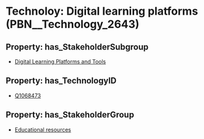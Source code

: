 # Technoloy: __Digital learning platforms__ (PBN__Technology_2643)

## Property: has_StakeholderSubgroup

* [Digital Learning Platforms and Tools](PBN__TechSubgroup_56)

## Property: has_TechnologyID

* [Q1068473](Q1068473)

## Property: has_StakeholderGroup

* [Educational resources](PBN__TechGroup_11)

